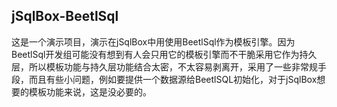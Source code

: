 ## jSqlBox-BeetlSql

这是一个演示项目，演示在jSqlBox中用使用BeetlSql作为模板引擎。因为BeetlSql开发组可能没有想到有人会只用它的模板引擎而不干脆采用它作为持久层，所以模板功能与持久层功能结合太密，不太容易剥离开，采用了一些非常规手段，而且有些小问题，例如要提供一个数据源给BeetlSQL初始化，对于jSqlBox想要的模板功能来说，这是没必要的。  